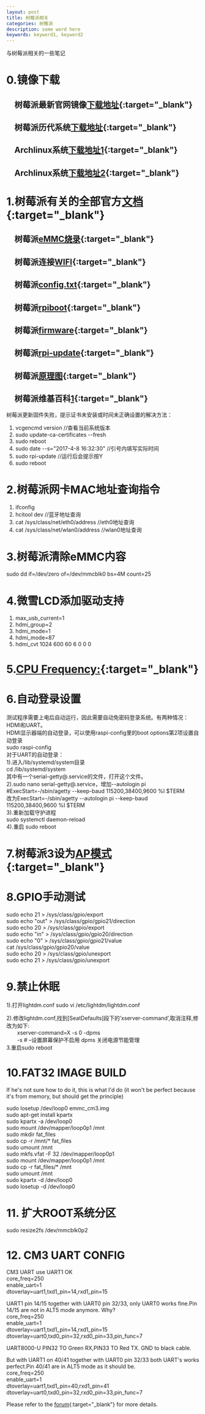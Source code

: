 ```yaml
---
layout: post
title: 树莓派相关
categories: 树莓派
description: some word here
keywords: keyword1, keyword2
---
```


与树莓派相关的一些笔记

# 0.镜像下载  
## &emsp;树莓派最新官网镜像[下载地址](https://www.raspberrypi.org/downloads/){:target="_blank"}  
## &emsp;树莓派历代系统[下载地址](http://downloads.raspberrypi.org/raspbian/images/){:target="_blank"}  
## &emsp;Archlinux系统[下载地址1](https://www.archlinux.org/download/){:target="_blank"}  
## &emsp;Archlinux系统[下载地址2](http://tw.mirror.archlinuxarm.org/os/){:target="_blank"}  

# 1.树莓派有关的全部官方[文档](https://www.raspberrypi.org/documentation/){:target="_blank"}  
## &emsp;树莓派[eMMC烧录](https://www.raspberrypi.org/documentation/hardware/computemodule/cm-emmc-flashing.md){:target="_blank"} 
## &emsp;树莓派连接[WIFI](https://www.raspberrypi.org/documentation/configuration/wireless/wireless-cli.md){:target="_blank"}  
## &emsp;树莓派[config.txt](https://www.raspberrypi.org/documentation/configuration/config-txt/README.md){:target="_blank"} 
## &emsp;树莓派[rpiboot](https://github.com/raspberrypi/usbboot){:target="_blank"}  
## &emsp;树莓派[firmware](https://github.com/raspberrypi/firmware){:target="_blank"} 
## &emsp;树莓派[rpi-update](https://github.com/Hexxeh/rpi-update){:target="_blank"}  
## &emsp;树莓派[原理图](https://www.raspberrypi.org/documentation/hardware/raspberrypi/schematics/README.md){:target="_blank"}  
## &emsp;树莓派维基百科[1](https://en.wikipedia.org/wiki/Raspberry_Pi){:target="_blank"}  

树莓派更新固件失败，提示证书未安装或时间未正确设置的解决方法：  

1. vcgencmd version                                     //查看当前系统版本
1. sudo update-ca-certificates --fresh
1. sudo reboot
1. sudo date --s="2017-4-8 16:32:30"                    //引号内填写实际时间
1. sudo rpi-update                                      //运行后会提示按Y
1. sudo reboot

# 2.树莓派网卡MAC地址查询指令

1. ifconfig
1. hcitool dev                                          //蓝牙地址查询
1. cat /sys/class/net/eth0/address                      //eth0地址查询
1. cat /sys/class/net/wlan0/address                     //wlan0地址查询

# 3.树莓派清除eMMC内容

sudo dd if=/dev/zero of=/dev/mmcblk0 bs=4M count=25

# 4.微雪LCD添加驱动支持

1. max_usb_current=1
1. hdmi_group=2
1. hdmi_mode=1
1. hdmi_mode=87
1. hdmi_cvt 1024 600 60 6 0 0 0
 
# 5.[CPU Frequency:](https://wiki.archlinux.org/index.php/CPU_frequency_scaling){:target="_blank"}

# 6.自动登录设置  
测试程序需要上电后自动运行，因此需要自动免密码登录系统。有两种情况：HDMI和UART。  
HDMI显示器端的自动登录，可以使用raspi-config里的boot options第2项设置自动登录  
sudo raspi-config  
对于UART的自动登录：  
1).进入/lib/systemd/system目录  
cd /lib/systemd/system  
其中有一个serial-getty@.service的文件，打开这个文件。  
2).sudo nano serial-getty@.service，增加--autologin pi  
\#ExecStart=-/sbin/agetty  --keep-baud 115200,38400,9600 %I $TERM  
改为ExecStart=-/sbin/agetty --autologin pi --keep-baud 115200,38400,9600 %I $TERM  
3).重新加载守护进程  
sudo systemctl daemon-reload  
4).重启
sudo reboot  
 
# 7.树莓派3设为[AP模式](http://bbs.elecfans.com/forum.php?mod=viewthread&tid=605803&extra=page=5&mobile=2){:target="_blank"}

# 8.GPIO手动测试
sudo echo 21 > /sys/class/gpio/export  
sudo echo "out" > /sys/class/gpio/gpio21/direction  
sudo echo 20 > /sys/class/gpio/export  
sudo echo "in" > /sys/class/gpio/gpio20/direction  
sudo echo "0" > /sys/class/gpio/gpio21/value  
cat /sys/class/gpio/gpio20/value  
sudo echo 20 > /sys/class/gpio/unexport  
sudo echo 21 > /sys/class/gpio/unexport  

# 9.禁止休眠
1).打开lightdm.conf
sudo vi /etc/lightdm/lightdm.conf

2).修改lightdm.conf,找到[SeatDefaults]段下的’xserver-command’,取消注释,修改为如下:  
&emsp;&emsp;xserver-command=X -s 0 -dpms  
&emsp;&emsp;-s # –设置屏幕保护不启用
dpms 关闭电源节能管理  
3.重启sudo reboot

# 10.FAT32 IMAGE BUILD  
If he's not sure how to do it, this is what I'd do (it won't be perfect because it's from memory, but should get the principle)  

sudo losetup /dev/loop0 emmc_cm3.img  
sudo apt-get install kpartx  
sudo kpartx -a /dev/loop0  
sudo mount /dev/mapper/loop0p1 /mnt  
sudo mkdir fat_files  
sudo cp -r /mnt/* fat_files  
sudo umount /mnt  
sudo mkfs.vfat -F 32 /dev/mapper/loop0p1  
sudo mount /dev/mapper/loop0p1 /mnt  
sudo cp -r fat_files/* /mnt  
sudo umount /mnt  
sudo kpartx -d /dev/loop0  
sudo losetup -d /dev/loop0  

# 11. 扩大ROOT系统分区  
sudo resize2fs /dev/mmcblk0p2  

# 12. CM3 UART CONFIG  
CM3 UART use UART1 OK  
core_freq=250  
enable_uart=1  
dtoverlay=uart1,txd1_pin=14,rxd1_pin=15  


UART1 pin 14/15 together with UART0 pin 32/33, only UART0 works fine.Pin 14/15 are not in ALT5 mode anymore. Why?  
core_freq=250  
enable_uart=1  
dtoverlay=uart1,txd1_pin=14,rxd1_pin=15  
dtoverlay=uart0,txd0_pin=32,rxd0_pin=33,pin_func=7  

UART8000-U PIN32 TO Green RX,PIN33 TO Red TX. GND to black cable.  



But with UART1 on 40/41 together with UART0 pin 32/33 both UART's works perfect.Pin 40/41 are in ALT5 mode as it should be.  
core_freq=250  
enable_uart=1  
dtoverlay=uart1,txd1_pin=40,rxd1_pin=41  
dtoverlay=uart0,txd0_pin=32,rxd0_pin=33,pin_func=7  

Please refer to the [forum](https://www.raspberrypi.org/forums/viewtopic.php?f=98&t=252911){:target="_blank"} for more details. 